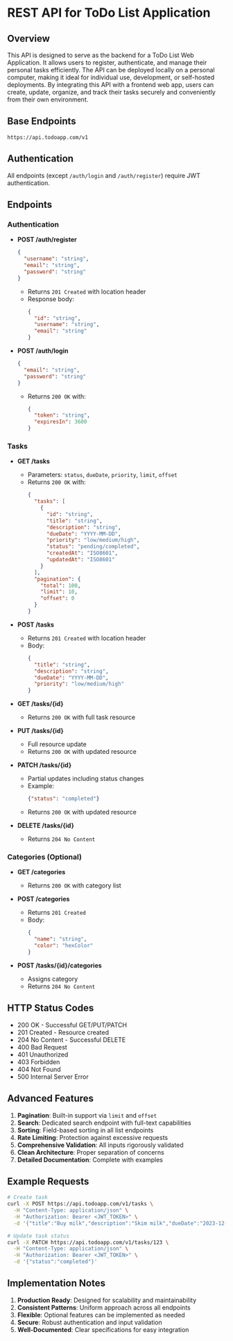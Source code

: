 # REST API for ToDo List Application

## Overview

This API is designed to serve as the backend for a ToDo List Web Application. It allows users to register, authenticate, and manage their personal tasks efficiently. The API can be deployed locally on a personal computer, making it ideal for individual use, development, or self-hosted deployments. By integrating this API with a frontend web app, users can create, update, organize, and track their tasks securely and conveniently from their own environment.

## Base Endpoints

```
https://api.todoapp.com/v1
```

## Authentication

All endpoints (except `/auth/login` and `/auth/register`) require JWT authentication.

## Endpoints

### Authentication

- **POST /auth/register**
  ```json
  {
    "username": "string",
    "email": "string",
    "password": "string"
  }
  ```
  - Returns `201 Created` with location header
  - Response body:
    ```json
    {
      "id": "string",
      "username": "string",
      "email": "string"
    }
    ```

- **POST /auth/login**
  ```json
  {
    "email": "string",
    "password": "string"
  }
  ```
  - Returns `200 OK` with:
    ```json
    {
      "token": "string",
      "expiresIn": 3600
    }
    ```

### Tasks

- **GET /tasks**
  - Parameters: `status`, `dueDate`, `priority`, `limit`, `offset`
  - Returns `200 OK` with:
    ```json
    {
      "tasks": [
        {
          "id": "string",
          "title": "string",
          "description": "string",
          "dueDate": "YYYY-MM-DD",
          "priority": "low/medium/high",
          "status": "pending/completed",
          "createdAt": "ISO8601",
          "updatedAt": "ISO8601"
        }
      ],
      "pagination": {
        "total": 100,
        "limit": 10,
        "offset": 0
      }
    }
    ```

- **POST /tasks**
  - Returns `201 Created` with location header
  - Body:
    ```json
    {
      "title": "string",
      "description": "string",
      "dueDate": "YYYY-MM-DD",
      "priority": "low/medium/high"
    }
    ```

- **GET /tasks/{id}**
  - Returns `200 OK` with full task resource

- **PUT /tasks/{id}**
  - Full resource update
  - Returns `200 OK` with updated resource

- **PATCH /tasks/{id}**
  - Partial updates including status changes
  - Example:
    ```json
    {"status": "completed"}
    ```
  - Returns `200 OK` with updated resource

- **DELETE /tasks/{id}**
  - Returns `204 No Content`

### Categories (Optional)

- **GET /categories**
  - Returns `200 OK` with category list

- **POST /categories**
  - Returns `201 Created`
  - Body:
    ```json
    {
      "name": "string",
      "color": "hexColor"
    }
    ```

- **POST /tasks/{id}/categories**
  - Assigns category
  - Returns `204 No Content`

## HTTP Status Codes

- 200 OK - Successful GET/PUT/PATCH
- 201 Created - Resource created
- 204 No Content - Successful DELETE
- 400 Bad Request
- 401 Unauthorized
- 403 Forbidden
- 404 Not Found
- 500 Internal Server Error

## Advanced Features

1. **Pagination**: Built-in support via `limit` and `offset`
2. **Search**: Dedicated search endpoint with full-text capabilities
3. **Sorting**: Field-based sorting in all list endpoints
4. **Rate Limiting**: Protection against excessive requests
5. **Comprehensive Validation**: All inputs rigorously validated
6. **Clean Architecture**: Proper separation of concerns
7. **Detailed Documentation**: Complete with examples

## Example Requests

```bash
# Create task
curl -X POST https://api.todoapp.com/v1/tasks \
  -H "Content-Type: application/json" \
  -H "Authorization: Bearer <JWT_TOKEN>" \
  -d '{"title":"Buy milk","description":"Skim milk","dueDate":"2023-12-31","priority":"medium"}'

# Update task status
curl -X PATCH https://api.todoapp.com/v1/tasks/123 \
  -H "Content-Type: application/json" \
  -H "Authorization: Bearer <JWT_TOKEN>" \
  -d '{"status":"completed"}'
```

## Implementation Notes

1. **Production Ready**: Designed for scalability and maintainability
2. **Consistent Patterns**: Uniform approach across all endpoints
3. **Flexible**: Optional features can be implemented as needed
4. **Secure**: Robust authentication and input validation
5. **Well-Documented**: Clear specifications for easy integration